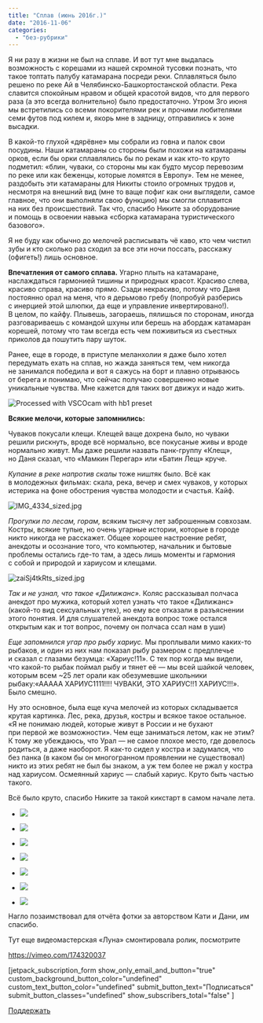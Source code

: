 ```yaml
---
title: "Сплав (июнь 2016г.)"
date: "2016-11-06"
categories: 
  - "без-рубрики"
---
```


Я ни разу в жизни не был на сплаве. И вот тут мне выдалась возможность с корешами из нашей скромной тусовки познать, что такое топтать палубу катамарана посреди реки. Сплавляться было решено по реке Ай в Челябинско-Башкортостанской области. Река славится спокойным нравом и общей красотой видов, что для первого раза (а это всегда волнительно) было предостаточно. Утром 3го июня мы встретились со всеми покорителями рек и прочими любителями семи футов под килем и, якорь мне в задницу, отправились к зоне высадки.

В какой-то глухой «дярёвне» мы собрали из говна и палок свои посудины. Наши катамараны со стороны были похожи на катамараны орков, если бы орки сплавлялись бы по рекам и как кто-то круто подметил: «блин, чуваки, со стороны мы как будто мусор перевозим по реке или как беженцы, которые ломятся в Европу». Тем не менее, раздобыть эти катамараны для Никиты стоило огромных трудов и, несмотря на внешний вид (мне то ваще пофиг как они выглядели, самое главное, что они выполняли свою функцию) мы смогли сплавится на них без происшествий. Так что, спасибо Никите за оборудование и помощь в освоении навыка «сборка катамарана туристического базового».

Я не буду как обычно до мелочей расписывать чё каво, кто чем чистил зубы и кто сколько раз сходил за все эти ночи поссать, расскажу (офигеть!) лишь основное.

**Впечатления от самого сплава.** Угарно плыть на катамаране, наслаждаться гармонией тишины и природных красот. Красиво слева, красиво справа, красиво прямо. Сзади некрасиво, потому что Даня постоянно орал на меня, что я дерьмово гребу (попробуй разберись с инерцией этой шлюпки, да еще и управление инвертировано!). В целом, по кайфу. Плывешь, загораешь, пялишься по сторонам, иногда разговариваешь с командой шхуны или берешь на абордаж катамаран корешей, потому что там всегда есть чем поживиться из съестных приколов да пошутить пару шуток.

Ранее, еще в городе, в приступе меланхолии я даже было хотел передумать ехать на сплав, но жажда заняться тем, чем никогда не занимался победила и вот я сажусь на борт и плавно отрываюсь от берега и понимаю, что сейчас получаю совершенно новые уникальные чувства. Мне кажется для таких вот движух и надо жить.

![Processed with VSCOcam with hb1 preset](images/img_4337_sized.jpg)

**Всякие мелочи, которые запомнились:**

Чуваков покусали клещи. Клещей ваще дохрена было, но чуваки решили рискнуть, вроде всё нормально, все покусаные живы и вроде нормально живут. Мы даже решили назвать панк-группу «Клещ», но Даня сказал, что «Мамкин Перегар» или «Батин Лещ» круче.

_Купание в реке напротив скалы_ тоже ништяк было. Всё как в молодежных фильмах: скала, река, вечер и смех чуваков, у которых истерика на фоне обострения чувства молодости и счастья. Кайф.

![IMG_4334_sized.jpg](images/img_4334_sized.jpg)

_Прогулки по лесам, горам,_ всяким тысячу лет заброшенным совхозам. Костры, всякие тупые, но очень угарные истории, которые в городе никто никогда не расскажет. Общее хорошее настроение ребят, анекдоты и осознание того, что компьютер, начальник и бытовые проблемы остались где-то там, а здесь лишь моменты и гармония с собой и природой и хариусом и клещами.

![zaiSj4tkRts_sized.jpg](images/zaisj4tkrts_sized.jpg)

_Так и не узнал, что такое «Дилижанс»._ Коляс рассказывал полчаса анекдот про мужика, который хотел узнать что такое «Дилижанс» (какой-то вид сексуальных утех), но ему все отказали в разъяснении этого понятия. И для слушателей анекдота вопрос тоже остался открытым как и тот вопрос, почему он полчаса ссал нам в уши)

_Еще запомнился угар про рыбу хариус._ Мы проплывали мимо каких-то рыбаков, и один из них нам показал рыбу размером с предплечье и сказал с глазами безумца: «Хариус!11». С тех пор когда мы видели, что какой-то рыбак поймал рыбу и тянет её — мы всей шайкой человек, которым всем ~25 лет орали как обезумевшие школьники рыбаку:«ААААА ХАРИУС1111!!!! ЧУВАКИ, ЭТО ХАРИУС!!1 ХАРИУС!!!». Было смешно.

Ну это основное, была еще куча мелочей из которых складывается крутая картинка. Лес, река, друзья, костры и всякое такое остальное. «Я не понимаю людей, которые живут в России и не бухают при первой же возможности». Чем еще заниматься летом, как не этим? К тому же убеждаюсь, что Урал — не самое плохое место, где довелось родиться, а даже наоборот. Я как-то сидел у костра и задумался, что без панка (в каком бы он многогранном проявлении не существовал) никто из этих ребят не был бы знаком, а уж тем более не ржал у костра над хариусом. Осмеянный хариус — слабый хариус. Круто быть частью такого.

Всё было круто, спасибо Никите за такой кикстарт в самом начале лета.

- ![](images/p6060064.jpg)
    
- ![](images/27070101504_0b63430a18_o.jpg)
    
- ![](images/27071899603_9b8b980f2f_o.jpg)
    
- ![](images/27626652471_8d0b75c6b2_o.jpg)
    
- ![](images/27647372006_0524322140_o.jpg)
    
- ![](images/p6060066.jpg)
    
- ![](images/p6080401.jpg)
    

Нагло позаимствовал для отчёта фотки за авторством Кати и Дани, им спасибо.

Тут еще видеомастерская «Луна» смонтировала ролик, посмотрите

https://vimeo.com/174320037

\[jetpack\_subscription\_form show\_only\_email\_and\_button="true" custom\_background\_button\_color="undefined" custom\_text\_button\_color="undefined" submit\_button\_text="Подписаться" submit\_button\_classes="undefined" show\_subscribers\_total="false" \]

[Поддержать](https://rocketbank.ru/m.skndlst)
